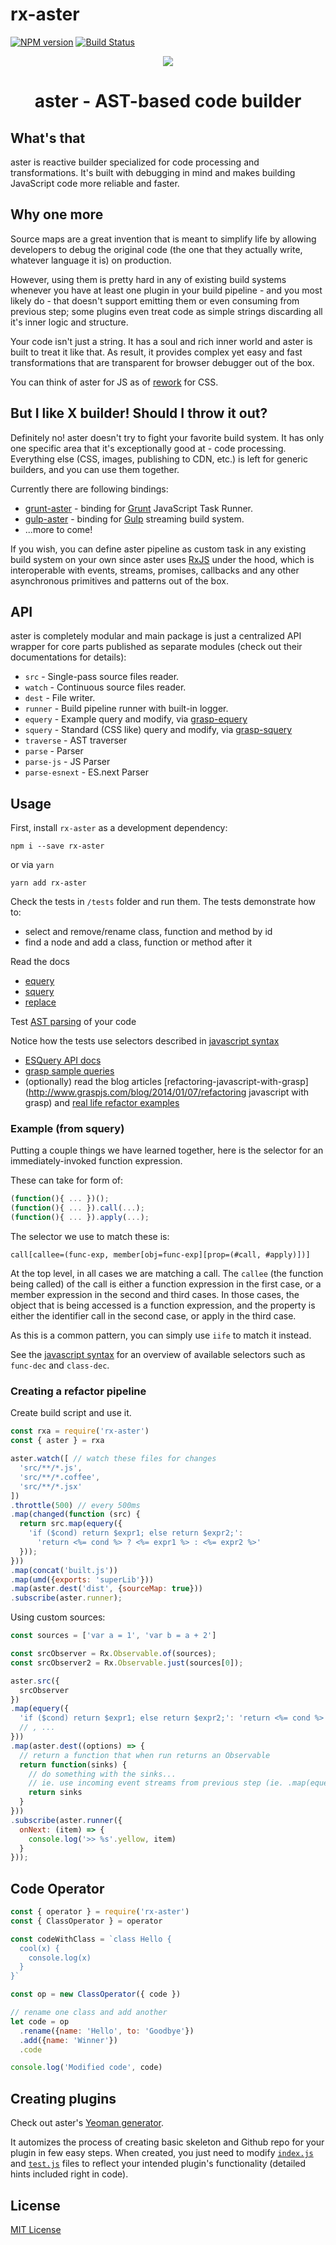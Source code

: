 # rx-aster
[![NPM version][npm-image]][npm-url]
[![Build Status][travis-image]][travis-url]

<p align="center">
  <img src="https://avatars2.githubusercontent.com/u/6579498?s=300" />
</p>

<h1 align="center">aster - AST-based code builder</h1>

## What's that

aster is reactive builder specialized for code processing and transformations. It's built with debugging in mind and makes building JavaScript code more reliable and faster.

## Why one more

Source maps are a great invention that is meant to simplify life by allowing developers to debug the original code (the one that they actually write, whatever language it is) on production.

However, using them is pretty hard in any of existing build systems whenever you have at least one plugin in your build pipeline - and you most likely do - that doesn't support emitting them or even consuming from previous step; some plugins even treat code as simple strings discarding all it's inner logic and structure.

Your code isn't just a string. It has a soul and rich inner world and aster is built to treat it like that. As result, it provides complex yet easy and fast transformations that are transparent for browser debugger out of the box.

You can think of aster for JS as of [rework](https://github.com/reworkcss/rework) for CSS.

## But I like X builder! Should I throw it out?

Definitely no! aster doesn't try to fight your favorite build system. It has only one specific area that it's exceptionally good at - code processing. Everything else (CSS, images, publishing to CDN, etc.) is left for generic builders, and you can use them together.

Currently there are following bindings:

 * [grunt-aster](https://github.com/asterjs/grunt-aster) - binding for [Grunt](http://gruntjs.com/) JavaScript Task Runner.
 * [gulp-aster](https://github.com/asterjs/gulp-aster) - binding for [Gulp](http://gulpjs.com/) streaming build system.
 * ...more to come!

If you wish, you can define aster pipeline as custom task in any existing build system on your own since aster uses [RxJS](http://reactive-extensions.github.io/RxJS/) under the hood, which is interoperable with events, streams, promises, callbacks and any other asynchronous primitives and patterns out of the box.

## API

aster is completely modular and main package is just a centralized API wrapper for core parts published as separate modules (check out their documentations for details):

* `src` - Single-pass source files reader.
* `watch` - Continuous source files reader.
* `dest` - File writer.
* `runner` - Build pipeline runner with built-in logger.
* `equery` - Example query and modify, via [grasp-equery](http://www.graspjs.com/docs/equery/)
* `squery` - Standard (CSS like) query and modify, via [grasp-squery](http://www.graspjs.com/docs/squery/)
* `traverse` - AST traverser
* `parse` - Parser
* `parse-js` - JS Parser
* `parse-esnext` - ES.next Parser

## Usage

First, install `rx-aster` as a development dependency:

```shell
npm i --save rx-aster
```

or via `yarn`

```shell
yarn add rx-aster
```

Check the tests in `/tests` folder and run them.
The tests demonstrate how to:
- select and remove/rename class, function and method by id
- find a node and add a class, function or method after it

Read the docs
- [equery](http://www.graspjs.com/docs/equery/)
- [squery](http://www.graspjs.com/docs/squery/)
- [replace](http://www.graspjs.com/docs/replace/)

Test [AST parsing](http://esprima.org/demo/parse.html) of your code

Notice how the tests use selectors described in [javascript syntax](http://www.graspjs.com/docs/syntax-js/)

- [ESQuery API docs](https://github.com/mandricore/rx-aster/blob/master/docs/esquery%20api.md)
- [grasp sample queries](https://github.com/gratex/grasp-samples)
- (optionally) read the blog articles
[refactoring-javascript-with-grasp](http://www.graspjs.com/blog/2014/01/07/refactoring javascript with grasp)
and [real life refactor examples](http://www.graspjs.com/blog/2014/02/09/refactoring-javascript-with-grasp-real-life-examples)

### Example (from squery)

Putting a couple things we have learned together, here is the selector for an immediately-invoked function expression.

These can take for form of:

```js
(function(){ ... })();
(function(){ ... }).call(...);
(function(){ ... }).apply(...);
```

The selector we use to match these is:

`call[callee=(func-exp, member[obj=func-exp][prop=(#call, #apply)])]`

At the top level, in all cases we are matching a call. The `callee` (the function being called) of the call is either a function expression in the first case, or a member expression in the second and third cases.
In those cases, the object that is being accessed is a function expression, and the property is either the
identifier call in the second case, or apply in the third case.

As this is a common pattern, you can simply use `iife` to match it instead.

See the [javascript syntax](http://www.graspjs.com/docs/syntax-js/) for an overview of available
selectors such as `func-dec` and `class-dec`.

### Creating a refactor pipeline

Create build script and use it.

```js
const rxa = require('rx-aster')
const { aster } = rxa

aster.watch([ // watch these files for changes
  'src/**/*.js',
  'src/**/*.coffee',
  'src/**/*.jsx'
])
.throttle(500) // every 500ms
.map(changed(function (src) {
  return src.map(equery({
    'if ($cond) return $expr1; else return $expr2;':
      'return <%= cond %> ? <%= expr1 %> : <%= expr2 %>'
  }));
}))
.map(concat('built.js'))
.map(umd({exports: 'superLib'}))
.map(aster.dest('dist', {sourceMap: true}))
.subscribe(aster.runner);
```

Using custom sources:

```js
const sources = ['var a = 1', 'var b = a + 2']

const srcObserver = Rx.Observable.of(sources);
const srcObserver2 = Rx.Observable.just(sources[0]);

aster.src({
  srcObserver
})
.map(equery({
  'if ($cond) return $expr1; else return $expr2;': 'return <%= cond %> ? <%= expr1 %> : <%= expr2 %>'
  // , ...
}))
.map(aster.dest((options) => {
  // return a function that when run returns an Observable
  return function(sinks) {
    // do something with the sinks...
    // ie. use incoming event streams from previous step (ie. .map(equery(...)), write to a destination
    return sinks
  }
}))
.subscribe(aster.runner({
  onNext: (item) => {
    console.log('>> %s'.yellow, item)
  }
}));
```

## Code Operator

```js
const { operator } = require('rx-aster')
const { ClassOperator } = operator

const codeWithClass = `class Hello {
  cool(x) {
    console.log(x)
  }
}`

const op = new ClassOperator({ code })

// rename one class and add another
let code = op
  .rename({name: 'Hello', to: 'Goodbye'})
  .add({name: 'Winner'})
  .code

console.log('Modified code', code)
```

## Creating plugins

Check out aster's [Yeoman generator](https://github.com/asterjs/generator-aster).

It automizes the process of creating basic skeleton and Github repo for your plugin in few easy steps. When created, you just need to modify [`index.js`](https://github.com/asterjs/generator-aster/blob/master/app/templates/index.js) and [`test.js`](https://github.com/asterjs/generator-aster/blob/master/app/templates/test/test.js) files to reflect your intended plugin's functionality (detailed hints included right in code).

## License

[MIT License](http://en.wikipedia.org/wiki/MIT_License)

[npm-url]: https://npmjs.org/package/aster
[npm-image]: https://badge.fury.io/js/aster.png

[travis-url]: http://travis-ci.org/asterjs/aster
[travis-image]: https://secure.travis-ci.org/asterjs/aster.png?branch=master
